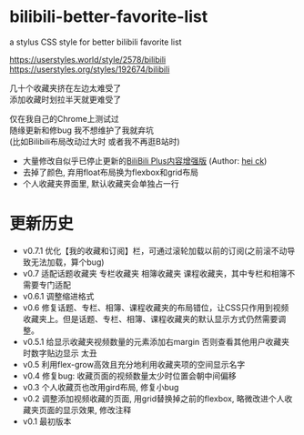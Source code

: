 # bilibili-better-favorite-list
a stylus CSS style for better bilibili favorite list

https://userstyles.world/style/2578/bilibili \
https://userstyles.org/styles/192674/bilibili

几十个收藏夹挤在左边太难受了 \
添加收藏时划拉半天就更难受了

仅在我自己的Chrome上测试过 \
随缘更新和修bug 我不想维护了我就弃坑 \
(比如Bilibili布局改动过大时 或者我不再逛B站时)

* 大量修改自似乎已停止更新的[BiliBili Plus内容增强版](https://userstyles.org/styles/161272/bilibili-plus) (Author: [hei ck](https://userstyles.org/users/402310))
* 去掉了颜色, 弃用float布局换为flexbox和grid布局
* 个人收藏夹界面里, 默认收藏夹会单独占一行

# 更新历史
* v0.7.1 优化【我的收藏和订阅】栏，可通过滚轮加载以前的订阅(之前滚不动导致无法加载，算个bug)
* v0.7 适配话题收藏夹 专栏收藏夹 相簿收藏夹 课程收藏夹，其中专栏和相簿不需要专门适配
* v0.6.1 调整缩进格式
* v0.6 修复话题、专栏、相簿、课程收藏夹的布局错位，让CSS只作用到视频收藏夹上。但是话题、专栏、相簿、课程收藏夹的默认显示方式仍然需要调整。
* v0.5.1 给显示收藏夹视频数量的元素添加右margin 否则查看其他用户收藏夹时数字贴边显示 太丑
* v0.5 利用flex-grow高效且充分地利用收藏夹项的空间显示名字
* v0.4 修复bug: 收藏页面的视频数量太少时位置会朝中间偏移
* v0.3 个人收藏页也改用gird布局, 修复小bug
* v0.2 调整添加视频收藏的页面, 用grid替换掉之前的flexbox, 略微改进个人收藏夹页面的显示效果, 修改注释
* v0.1 最初版本
